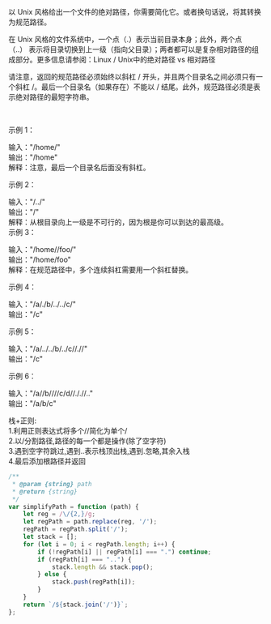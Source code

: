 以 Unix 风格给出一个文件的绝对路径，你需要简化它。或者换句话说，将其转换为规范路径。

在 Unix 风格的文件系统中，一个点（.）表示当前目录本身；此外，两个点 （..） 表示将目录切换到上一级（指向父目录）；两者都可以是复杂相对路径的组成部分。更多信息请参阅：Linux / Unix中的绝对路径 vs 相对路径

请注意，返回的规范路径必须始终以斜杠 / 开头，并且两个目录名之间必须只有一个斜杠 /。最后一个目录名（如果存在）不能以 / 结尾。此外，规范路径必须是表示绝对路径的最短字符串。

 

示例 1：

输入："/home/"  
输出："/home"  
解释：注意，最后一个目录名后面没有斜杠。  

示例 2：

输入："/../"  
输出："/"  
解释：从根目录向上一级是不可行的，因为根是你可以到达的最高级。  
示例 3：

输入："/home//foo/"  
输出："/home/foo"  
解释：在规范路径中，多个连续斜杠需要用一个斜杠替换。  

示例 4：

输入："/a/./b/../../c/"  
输出："/c"  

示例 5：

输入："/a/../../b/../c//.//"  
输出："/c"  

示例 6：

输入："/a//b////c/d//././/.."  
输出："/a/b/c"  


栈+正则:  
    1.利用正则表达式将多个//简化为单个/  
    2.以/分割路径,路径的每一个都是操作(除了空字符)  
    3.遇到空字符跳过,遇到..表示栈顶出栈,遇到.忽略,其余入栈  
    4.最后添加根路径并返回  

```js
/**
 * @param {string} path
 * @return {string}
 */
var simplifyPath = function (path) {
    let reg = /\/{2,}/g;
    let regPath = path.replace(reg, '/');
    regPath = regPath.split('/');
    let stack = [];
    for (let i = 0; i < regPath.length; i++) {
        if (!regPath[i] || regPath[i] === ".") continue;
        if (regPath[i] === "..") {
            stack.length && stack.pop();
        } else {
            stack.push(regPath[i]);
        }
    }
    return `/${stack.join('/')}`;
};
```
